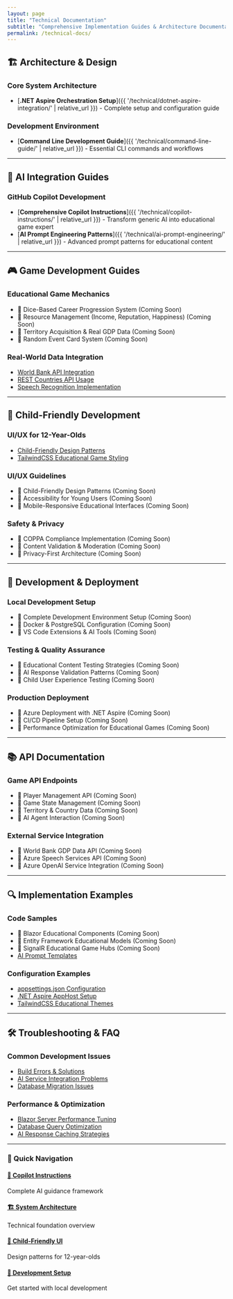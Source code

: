 ```yaml
---
layout: page
title: "Technical Documentation"
subtitle: "Comprehensive Implementation Guides & Architecture Documentation"
permalink: /technical-docs/
---
```


## 🏗️ **Architecture & Design**

### Core System Architecture

- [**.NET Aspire Orchestration Setup**]({{ '/technical/dotnet-aspire-integration/' | relative_url }}) - Complete setup and configuration guide

### Development Environment

- [**Command Line Development Guide**]({{ '/technical/command-line-guide/' | relative_url }}) - Essential CLI commands and workflows

---

## 🤖 **AI Integration Guides**

### GitHub Copilot Development

- [**Comprehensive Copilot Instructions**]({{ '/technical/copilot-instructions/' | relative_url }}) - Transform generic AI into educational game expert
- [**AI Prompt Engineering Patterns**]({{ '/technical/ai-prompt-engineering/' | relative_url }}) - Advanced prompt patterns for educational content

---

## 🎮 **Game Development Guides**

### Educational Game Mechanics

- 🚧 Dice-Based Career Progression System (Coming Soon)
- 🚧 Resource Management (Income, Reputation, Happiness) (Coming Soon)
- 🚧 Territory Acquisition & Real GDP Data (Coming Soon)
- 🚧 Random Event Card System (Coming Soon)

### Real-World Data Integration

- [World Bank API Integration](/technical/world-bank-api/)
- [REST Countries API Usage](/technical/countries-api/)
- [Speech Recognition Implementation](/technical/speech-recognition/)

---

## 👶 **Child-Friendly Development**

### UI/UX for 12-Year-Olds

- [Child-Friendly Design Patterns](/technical/child-ui-patterns/)
- [TailwindCSS Educational Game Styling](/technical/tailwind-educational/)

### UI/UX Guidelines

- 🚧 Child-Friendly Design Patterns (Coming Soon)
- 🚧 Accessibility for Young Users (Coming Soon)
- 🚧 Mobile-Responsive Educational Interfaces (Coming Soon)

### Safety & Privacy

- 🚧 COPPA Compliance Implementation (Coming Soon)
- 🚧 Content Validation & Moderation (Coming Soon)
- 🚧 Privacy-First Architecture (Coming Soon)

---

## 🚀 **Development & Deployment**

### Local Development Setup

- 🚧 Complete Development Environment Setup (Coming Soon)
- 🚧 Docker & PostgreSQL Configuration (Coming Soon)
- 🚧 VS Code Extensions & AI Tools (Coming Soon)

### Testing & Quality Assurance

- 🚧 Educational Content Testing Strategies (Coming Soon)
- 🚧 AI Response Validation Patterns (Coming Soon)
- 🚧 Child User Experience Testing (Coming Soon)

### Production Deployment

- 🚧 Azure Deployment with .NET Aspire (Coming Soon)
- 🚧 CI/CD Pipeline Setup (Coming Soon)
- 🚧 Performance Optimization for Educational Games (Coming Soon)

---

## 📚 **API Documentation**

### Game API Endpoints

- 🚧 Player Management API (Coming Soon)
- 🚧 Game State Management (Coming Soon)
- 🚧 Territory & Country Data (Coming Soon)
- 🚧 AI Agent Interaction (Coming Soon)

### External Service Integration

- 🚧 World Bank GDP Data API (Coming Soon)
- 🚧 Azure Speech Services API (Coming Soon)
- 🚧 Azure OpenAI Service Integration (Coming Soon)

---

## 🔍 **Implementation Examples**

### Code Samples

- 🚧 Blazor Educational Components (Coming Soon)
- 🚧 Entity Framework Educational Models (Coming Soon)
- 🚧 SignalR Educational Game Hubs (Coming Soon)
- [AI Prompt Templates](/technical/prompt-templates/)

### Configuration Examples

- [appsettings.json Configuration](/technical/configuration-examples/)
- [.NET Aspire AppHost Setup](/technical/aspire-examples/)
- [TailwindCSS Educational Themes](/technical/tailwind-examples/)

---

## 🛠️ **Troubleshooting & FAQ**

### Common Development Issues

- [Build Errors & Solutions](/technical/troubleshooting-build/)
- [AI Service Integration Problems](/technical/troubleshooting-ai/)
- [Database Migration Issues](/technical/troubleshooting-database/)

### Performance & Optimization

- [Blazor Server Performance Tuning](/technical/blazor-performance/)
- [Database Query Optimization](/technical/database-performance/)
- [AI Response Caching Strategies](/technical/ai-caching/)

---

<div class="documentation-navigation">
  <h3>🎯 Quick Navigation</h3>
  <div class="nav-grid">
    <div class="nav-item">
      <h4><a href="/technical/copilot-instructions/">🤖 Copilot Instructions</a></h4>
      <p>Complete AI guidance framework</p>
    </div>
    <div class="nav-item">
      <h4><a href="/technical/system-architecture/">🏗️ System Architecture</a></h4>
      <p>Technical foundation overview</p>
    </div>
    <div class="nav-item">
      <h4><a href="/technical/child-ui-patterns/">👶 Child-Friendly UI</a></h4>
      <p>Design patterns for 12-year-olds</p>
    </div>
    <div class="nav-item">
      <h4><a href="/technical/development-setup/">🚀 Development Setup</a></h4>
      <p>Get started with local development</p>
    </div>
  </div>
</div>
